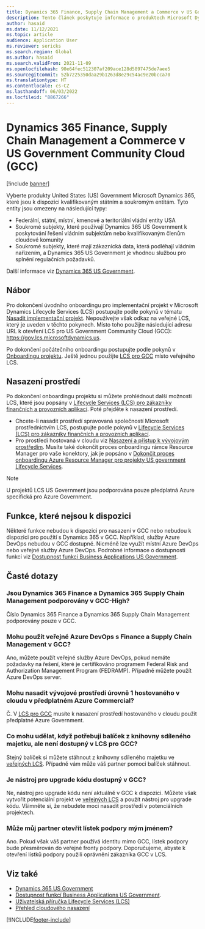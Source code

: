 ```yaml
---
title: Dynamics 365 Finance, Supply Chain Management a Commerce v US Government Community Cloud (GCC)
description: Tento článek poskytuje informace o produktech Microsoft Dynamics 365 US Government, které jsou k dispozici kvalifikovaným státním a soukromým entitám.
author: hasaid
ms.date: 11/12/2021
ms.topic: article
audience: Application User
ms.reviewer: sericks
ms.search.region: Global
ms.author: hasaid
ms.search.validFrom: 2021-11-09
ms.openlocfilehash: 90e64fec512307af209ace128d5897475de7aee5
ms.sourcegitcommit: 52b7225350daa29b1263d8e29c54ac9e20bcca70
ms.translationtype: HT
ms.contentlocale: cs-CZ
ms.lasthandoff: 06/03/2022
ms.locfileid: "8867266"
---
```

# <a name="dynamics-365-finance-supply-chain-management-and-commerce-in-us-government-community-cloud-gcc"></a>Dynamics 365 Finance, Supply Chain Management a Commerce v US Government Community Cloud (GCC)

[!include [banner](../includes/banner.md)]



Vyberte produkty United States (US) Government Microsoft Dynamics 365, které jsou k dispozici kvalifikovaným státním a soukromým entitám. Tyto entity jsou omezeny na následující typy:

- Federální, státní, místní, kmenové a teritoriální vládní entity USA
- Soukromé subjekty, které používají Dynamics 365 US Government k poskytování řešení vládním subjektům nebo kvalifikovaným členům cloudové komunity
- Soukromé subjekty, které mají zákaznická data, která podléhají vládním nařízením, a Dynamics 365 US Government je vhodnou službou pro splnění regulačních požadavků.

Další informace viz [Dynamics 365 US Government](/power-platform/admin/microsoft-dynamics-365-government).

## <a name="onboarding"></a>Nábor

Pro dokončení úvodního onboardingu pro implementační projekt v Microsoft Dynamics Lifecycle Services (LCS) postupujte podle pokynů v tématu [Nasadit implementační projekt](../../../fin-ops-core/fin-ops/imp-lifecycle/onboard.md). Nepoužívejte však odkaz na veřejné LCS, který je uveden v těchto pokynech. Místo toho použijte následující adresu URL k otevření LCS pro US Government Community Cloud (GCC): <https://gov.lcs.microsoftdynamics.us>.

Po dokončení počátečního onboardingu postupujte podle pokynů v [Onboardingu projektu](../lifecycle-services/project-onboarding.md). Ještě jednou použijte [LCS pro GCC](https://gov.lcs.microsoftdynamics.us) místo veřejného LCS.

## <a name="environment-deployment"></a>Nasazení prostředí

Po dokončení onboardingu projektu si můžete prohlédnout další možnosti LCS, které jsou popsány v [Lifecycle Services (LCS) pro zákazníky finančních a provozních aplikací](../../../fin-ops-core/dev-itpro/lifecycle-services/lcs-works-lcs.md). Poté přejděte k nasazení prostředí.

- Chcete-li nasadit prostředí spravovaná společností Microsoft prostřednictvím LCS, postupujte podle pokynů v [Lifecycle Services (LCS) pro zákazníky finančních a provozních aplikací](../../../fin-ops-core/dev-itpro/lifecycle-services/lcs-works-lcs.md#new-deployment-experience).
- Pro prostředí hostovaná v cloudu viz [Nasazení a přístup k vývojovým prostředím](../../../fin-ops-core/dev-itpro/dev-tools/access-instances.md). Musíte také dokončit proces onboardingu rámce Resource Manager pro vaše konektory, jak je popsáno v [Dokončit proces onboardingu Azure Resource Manager pro projekty US government Lifecycle Services](arm-onbarding-us-goverment.md).

> [!NOTE]
> U projektů LCS US Government jsou podporována pouze předplatná Azure specifická pro Azure Government.

## <a name="features-that-arent-available"></a>Funkce, které nejsou k dispozici

Některé funkce nebudou k dispozici pro nasazení v GCC nebo nebudou k dispozici pro použití s Dynamics 365 v GCC. Například, služby Azure DevOps nebudou v GCC dostupné. Nicméně lze využít místní Azure DevOps nebo veřejné služby Azure DevOps. Podrobné informace o dostupnosti funkcí viz [Dostupnost funkcí Business Applications US Government](https://aka.ms/BAPFunctionalParity).

## <a name="frequently-asked-questions"></a>Časté dotazy

### <a name="are-dynamics-365-finance-and-dynamics-365-supply-chain-management-supported-in-gcc-high"></a>Jsou Dynamics 365 Finance a Dynamics 365 Supply Chain Management podporovány v GCC-High?

Číslo Dynamics 365 Finance a Dynamics 365 Supply Chain Management podporovány pouze v GCC.

### <a name="can-i-use-public-azure-devops-with-finance-and-supply-chain-management-in-gcc"></a>Mohu použít veřejné Azure DevOps s Finance a Supply Chain Management v GCC?

Ano, můžete použít veřejné služby Azure DevOps, pokud nemáte požadavky na řešení, které je certifikováno programem Federal Risk and Authorization Management Program (FEDRAMP). Případně můžete použít Azure DevOps server.

### <a name="can-i-deploy-a-cloud-hosted-environment-tier-1-development-environment-on-an-azure-commercial-subscription"></a>Mohu nasadit vývojové prostředí úrovně 1 hostovaného v cloudu v předplatném Azure Commercial?

Č. V [LCS pro GCC](https://gov.lcs.microsoftdynamics.us) musíte k nasazení prostředí hostovaného v cloudu použít předplatné Azure Government.

### <a name="what-can-i-do-if-i-need-a-package-from-the-shared-asset-library-but-it-isnt-available-in-lcs-for-gcc"></a>Co mohu udělat, když potřebuji balíček z knihovny sdíleného majetku, ale není dostupný v LCS pro GCC?

Stejný balíček si můžete stáhnout z knihovny sdíleného majetku ve [veřejných LCS](https://lcs.dynamics.com). Případně vám může váš partner pomoci balíček stáhnout.

### <a name="is-the-code-upgrade-tool-available-in-gcc"></a>Je nástroj pro upgrade kódu dostupný v GCC?

Ne, nástroj pro upgrade kódu není aktuálně v GCC k dispozici. Můžete však vytvořit potenciální projekt ve [veřejných LCS](https://lcs.dynamics.com) a použít nástroj pro upgrade kódu. Všimněte si, že nebudete moci nasadit prostředí v potenciálních projektech.

### <a name="can-my-partner-open-a-support-ticket-on-my-behalf"></a>Může můj partner otevřít lístek podpory mým jménem?

Ano. Pokud však váš partner používá identitu mimo GCC, lístek podpory bude přesměrován do veřejné fronty podpory. Doporučujeme, abyste k otevření lístků podpory použili oprávnění zákazníka GCC v LCS.

## <a name="see-also"></a>Viz také

- [Dynamics 365 US Government](/power-platform/admin/microsoft-dynamics-365-government)
- [Dostupnost funkcí Business Applications US Government](https://aka.ms/BAPFunctionalParity).
- [Uživatelská příručka Lifecycle Services (LCS)](../../../fin-ops-core/dev-itpro/lifecycle-services/lcs-user-guide.md)
- [Přehled cloudového nasazení](../../../fin-ops-core/dev-itpro/deployment/cloud-deployment-overview.md)

[!INCLUDE[footer-include](../../../includes/footer-banner.md)]
